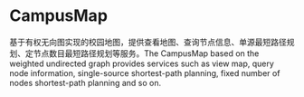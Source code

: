 # CampusMap
基于有权无向图实现的校园地图，提供查看地图、查询节点信息、单源最短路径规划、定节点数目最短路径规划等服务。The CampusMap based on the weighted undirected graph provides services such as view map, query node information, single-source shortest-path planning, fixed number of nodes shortest-path planning and so on.
